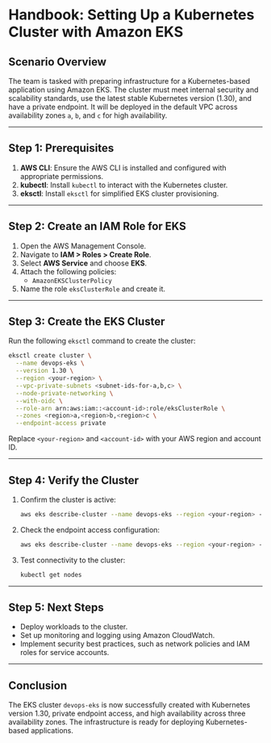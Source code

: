 # Handbook: Setting Up a Kubernetes Cluster with Amazon EKS  

## Scenario Overview  
The team is tasked with preparing infrastructure for a Kubernetes-based application using Amazon EKS. The cluster must meet internal security and scalability standards, use the latest stable Kubernetes version (1.30), and have a private endpoint. It will be deployed in the default VPC across availability zones `a`, `b`, and `c` for high availability.  

---

## Step 1: Prerequisites  

1. **AWS CLI**: Ensure the AWS CLI is installed and configured with appropriate permissions.  
2. **kubectl**: Install `kubectl` to interact with the Kubernetes cluster.  
3. **eksctl**: Install `eksctl` for simplified EKS cluster provisioning.  

---

## Step 2: Create an IAM Role for EKS  

1. Open the AWS Management Console.  
2. Navigate to **IAM > Roles > Create Role**.  
3. Select **AWS Service** and choose **EKS**.  
4. Attach the following policies:  
    - `AmazonEKSClusterPolicy`  
5. Name the role `eksClusterRole` and create it.  

---

## Step 3: Create the EKS Cluster  

Run the following `eksctl` command to create the cluster:  

```bash  
eksctl create cluster \
  --name devops-eks \
  --version 1.30 \
  --region <your-region> \
  --vpc-private-subnets <subnet-ids-for-a,b,c> \
  --node-private-networking \
  --with-oidc \
  --role-arn arn:aws:iam::<account-id>:role/eksClusterRole \
  --zones <region>a,<region>b,<region>c \
  --endpoint-access private
```  

Replace `<your-region>` and `<account-id>` with your AWS region and account ID.  

---

## Step 4: Verify the Cluster  

1. Confirm the cluster is active:  
    ```bash  
    aws eks describe-cluster --name devops-eks --region <your-region> --query "cluster.status"
    ```  

2. Check the endpoint access configuration:  
    ```bash  
    aws eks describe-cluster --name devops-eks --region <your-region> --query "cluster.resourcesVpcConfig.endpointPrivateAccess"
    ```  

3. Test connectivity to the cluster:  
    ```bash  
    kubectl get nodes
    ```  

---

## Step 5: Next Steps  

- Deploy workloads to the cluster.  
- Set up monitoring and logging using Amazon CloudWatch.  
- Implement security best practices, such as network policies and IAM roles for service accounts.  

---  

## Conclusion  

The EKS cluster `devops-eks` is now successfully created with Kubernetes version 1.30, private endpoint access, and high availability across three availability zones. The infrastructure is ready for deploying Kubernetes-based applications.  
